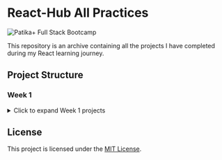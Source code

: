 # React-Hub All Practices

![Patika+ Full Stack Bootcamp](https://github.com/deerborg/Patika-Hub/assets/152931069/f524418e-39f0-4696-8c70-1bf1cfa8f862)

This repository is an archive containing all the projects I have completed during my React learning journey.

## Project Structure

### Week 1

<details>
<summary>Click to expand Week 1 projects</summary>

| #   | Project Name                            | Source Code    |
| --- | --------------------------------------- |----------------|
| 1   | ATM                                     | [Source](https://github.com/deerborg/React-Hub/blob/main/Prework_Practices/index.html) |


</details>


## License

This project is licensed under the [MIT License](https://choosealicense.com/licenses/mit/).
